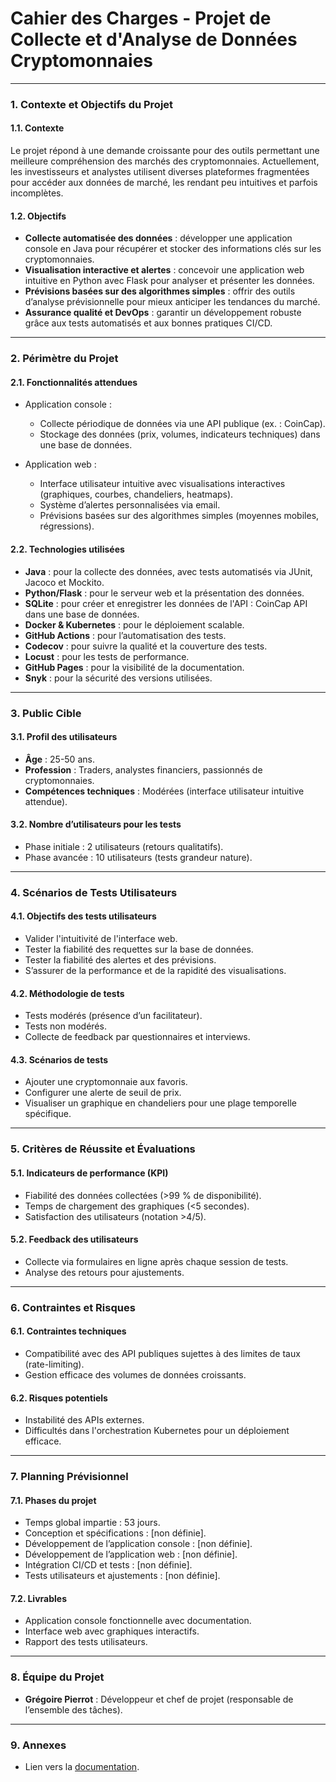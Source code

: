 # Cahier des Charges - Projet de Collecte et d'Analyse de Données Cryptomonnaies

---

### **1. Contexte et Objectifs du Projet**

#### 1.1. Contexte  
Le projet répond à une demande croissante pour des outils permettant une meilleure compréhension des marchés des cryptomonnaies. Actuellement, les investisseurs et analystes utilisent diverses plateformes fragmentées pour accéder aux données de marché, les rendant peu intuitives et parfois incomplètes.  

#### 1.2. Objectifs  
- **Collecte automatisée des données** : développer une application console en Java pour récupérer et stocker des informations clés sur les cryptomonnaies.  
- **Visualisation interactive et alertes** : concevoir une application web intuitive en Python avec Flask pour analyser et présenter les données.  
- **Prévisions basées sur des algorithmes simples** : offrir des outils d’analyse prévisionnelle pour mieux anticiper les tendances du marché.  
- **Assurance qualité et DevOps** : garantir un développement robuste grâce aux tests automatisés et aux bonnes pratiques CI/CD.

---

### **2. Périmètre du Projet**

#### 2.1. Fonctionnalités attendues  
- Application console :  
  - Collecte périodique de données via une API publique (ex. : CoinCap).  
  - Stockage des données (prix, volumes, indicateurs techniques) dans une base de données.  

- Application web :  
  - Interface utilisateur intuitive avec visualisations interactives (graphiques, courbes, chandeliers, heatmaps).  
  - Système d’alertes personnalisées via email.  
  - Prévisions basées sur des algorithmes simples (moyennes mobiles, régressions).  

#### 2.2. Technologies utilisées  
- **Java** : pour la collecte des données, avec tests automatisés via JUnit, Jacoco et Mockito.  
- **Python/Flask** : pour le serveur web et la présentation des données.
- **SQLite** : pour créer et enregistrer les données de l'API : CoinCap API dans une base de données.
- **Docker & Kubernetes** : pour le déploiement scalable.  
- **GitHub Actions** : pour l’automatisation des tests.
- **Codecov** : pour suivre la qualité et la couverture des tests.
- **Locust** : pour les tests de performance.
- **GitHub Pages** : pour la visibilité de la documentation.
- **Snyk** : pour la sécurité des versions utilisées.

---

### **3. Public Cible**

#### 3.1. Profil des utilisateurs  
- **Âge** : 25-50 ans.  
- **Profession** : Traders, analystes financiers, passionnés de cryptomonnaies.  
- **Compétences techniques** : Modérées (interface utilisateur intuitive attendue).  

#### 3.2. Nombre d’utilisateurs pour les tests  
- Phase initiale : 2 utilisateurs (retours qualitatifs).  
- Phase avancée : 10 utilisateurs (tests grandeur nature).  

---

### **4. Scénarios de Tests Utilisateurs**

#### 4.1. Objectifs des tests utilisateurs  
- Valider l'intuitivité de l'interface web.
- Tester la fiabilité des requettes sur la base de données.
- Tester la fiabilité des alertes et des prévisions.  
- S’assurer de la performance et de la rapidité des visualisations.  

#### 4.2. Méthodologie de tests  
- Tests modérés (présence d’un facilitateur).
- Tests non modérés.
- Collecte de feedback par questionnaires et interviews.  

#### 4.3. Scénarios de tests  
- Ajouter une cryptomonnaie aux favoris.  
- Configurer une alerte de seuil de prix.  
- Visualiser un graphique en chandeliers pour une plage temporelle spécifique.  

---

### **5. Critères de Réussite et Évaluations**

#### 5.1. Indicateurs de performance (KPI)  
- Fiabilité des données collectées (>99 % de disponibilité).  
- Temps de chargement des graphiques (<5 secondes).  
- Satisfaction des utilisateurs (notation >4/5).

#### 5.2. Feedback des utilisateurs  
- Collecte via formulaires en ligne après chaque session de tests.  
- Analyse des retours pour ajustements.  

---

### **6. Contraintes et Risques**

#### 6.1. Contraintes techniques  
- Compatibilité avec des API publiques sujettes à des limites de taux (rate-limiting).  
- Gestion efficace des volumes de données croissants.  

#### 6.2. Risques potentiels  
- Instabilité des APIs externes.  
- Difficultés dans l'orchestration Kubernetes pour un déploiement efficace.  

---

### **7. Planning Prévisionnel**

#### 7.1. Phases du projet
- Temps global impartie : 53 jours.
- Conception et spécifications : [non définie].  
- Développement de l’application console : [non définie].  
- Développement de l’application web : [non définie].  
- Intégration CI/CD et tests : [non définie].  
- Tests utilisateurs et ajustements : [non définie].  

#### 7.2. Livrables  
- Application console fonctionnelle avec documentation.  
- Interface web avec graphiques interactifs.  
- Rapport des tests utilisateurs.  

---

### **8. Équipe du Projet**

- **Grégoire Pierrot** : Développeur et chef de projet (responsable de l’ensemble des tâches).  

---

### **9. Annexes**  
- Lien vers la [documentation](Documentation.md).  
